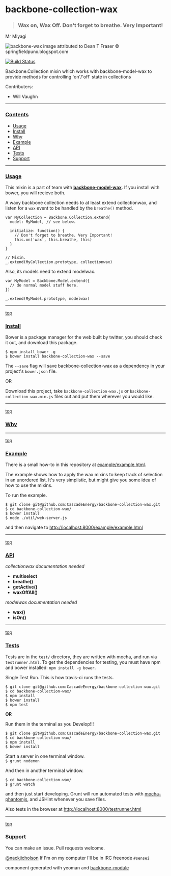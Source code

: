 # backbone-collection-wax

> ### Wax on, Wax Off. Don't forget to breathe. Very Important!  
Mr Miyagi

![backbone-wax](https://raw.github.com/CascadeEnergy/backbone-collection-wax/master/MrMiyagi-Karate-Kid.png)
image attributed to Dean T Fraser &copy; springfieldpunx.blogspot.com

[![Build Status](https://secure.travis-ci.org/CascadeEnergy/backbone-collection-wax.png?branch=master)](https://travis-ci.org/CascadeEnergy/backbone-collection-wax)

Backbone.Collection mixin which works with backbone-model-wax to provide methods for controlling 'on'/'off' state in collections

Contributers:

- Will Vaughn

---
### [Contents](id:contents)
- [Usage](#usage)
- [Install](#install)
- [Why](#why)
- [Example](#example)
- [API](#api)
- [Tests](#tests)
- [Support](#support)

---
### [Usage](id:usage)

This mixin is a part of team with **[backbone-model-wax](https://github.com/CascadeEnergy/backbone-model-wax)**. If you install with bower, you will recieve both.

A waxy backbone collection needs to at least extend collectionwax, and listen for a `wax` event to be handled by the `breathe()` method.

    var MyCollection = Backbone.Collection.extend{
      model: MyModel, // see below.

      initialize: function() { 
        // Don't forget to breathe. Very Important!
        this.on('wax', this.breathe, this)
      }
    }

    // Mixin.
    _.extend(MyCollection.prototype, collectionwax)

Also, its models need to extend modelwax.

    var MyModel = Backbone.Model.extend({
      // do normal model stuff here.
    })

    _.extend(MyModel.prototype, modelwax)

---
[top](#contents)
### [Install](id:install)

Bower is a package manager for the web built by twitter, you should check it out, and download this package.

`$ npm install bower -g`  
`$ bower install backbone-collection-wax --save `

The `--save` flag will save backbone-collection-wax as a dependency in your project's `bower.json` file.

OR  

Download this project, take `backbone-collection-wax.js` or `backbone-collection-wax.min.js` files out and put them wherever you would like.

---
[top](#contents)
### [Why](id:why)

---
[top](#contents)
### [Example](id:example)

There is a small how-to in this repository at [example/example.html](https://github.com/CascadeEnergy/backbone-collection-wax/blob/master/example/example.html). 

The example shows how to apply the wax mixins to keep track of selection in an unordered list. It's very simplistic, but might give you some idea of how to use the mixins.

To run the example.

```
$ git clone git@github.com:CascadeEnergy/backbone-collection-wax.git
$ cd backbone-collection-wax/
$ bower install
$ node ./util/web-server.js
```

and then navigate to <http://localhost:8000/example/example.html>

---
[top](#contents)
### [API](id:api)

  _collectionwax documentation needed_

  - **multiselect**
  - **breathe()**
  - **getActive()**
  - **waxOffAll()**


  _modelwax documentation needed_

  - **wax()**
  - **isOn()**

---
[top](#contents)
### [Tests](id:tests)

Tests are in the `test/` directory, they are written with mocha, and run via `testrunner.html`. To get the dependencies for testing, you must have npm and bower installed: `npm install -g bower`.

Single Test Run. This is how travis-ci runs the tests.

```
$ git clone git@github.com:CascadeEnergy/backbone-collection-wax.git  
$ cd backbone-collection-wax/
$ npm install
$ bower install
$ npm test
```

**OR**  

Run them in the terminal as you Develop!!!

```
$ git clone git@github.com:CascadeEnergy/backbone-collection-wax.git  
$ cd backbone-collection-wax/
$ npm install
$ bower install
```

Start a server in one terminal window.  
`$ grunt nodemon`

And then in another terminal window.

```   
$ cd backbone-collection-wax/ 
$ grunt watch
```

and then just start developing. Grunt will run automated tests with [mocha-phantomjs](https://github.com/metaskills/mocha-phantomjs), and JSHint whenever you save files.

Also tests in the browser at <http://localhost:8000/testrunner.html>

---
[top](#contents)
### [Support](id:support)

You can make an issue. Pull requests welcome.

[@nackjicholson](http://twitter.com/nackjicholson)
If I'm on my computer I'll be in IRC freenode `#sensei`

component generated with yeoman and [backbone-module](https://github.com/nackjicholson/generator-backbone-module)